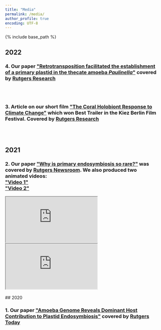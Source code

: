 ```yaml
---
title: "Media"
permalink: /media/
author_profile: true
encoding: UTF-8
---
```


{% include base_path %}

<style>
ul {
  list-style-type: none;
}
</style>

## 2022

### 4\. Our paper ["Retrotransposition facilitated the establishment of a primary plastid in the thecate amoeba *Paulinella*"](https://www.pnas.org/doi/10.1073/pnas.2121241119) covered by [Rutgers Research](https://research.rutgers.edu/news/dynamic-evolution-photosynthetic-organelle)

<br/><br/>
### 3\. Article on our short film ["The Coral Holobiont Response to Climate Change"](https://www.youtube.com/watch?v=TWtQn2thSrM) which won Best Trailer in the Kiez Berlin Film Festival. Covered by [Rutgers Research](https://research.rutgers.edu/news/rutgers-researcher-aims-protect-and-regenerate-corals-through-coral-genomics-500k-nsf-grant)

<br/><br/>
## 2021

### 2\. Our paper ["Why is primary endosymbiosis so rare?"](https://nph.onlinelibrary.wiley.com/doi/10.1111/nph.17478) was covered by [Rutgers Newsroom](https://www.rutgers.edu/news/new-study-sheds-light-evolution-photosynthesis). We also produced two animated videos:<br />["Video 1"](https://www.youtube.com/watch?v=Pbosfj1oV6I)<br />["Video 2"](https://www.youtube.com/watch?v=nJ9ApL9Mq6w&t=3s)
<iframe src="https://www.youtube.com/watch?v=Pbosfj1oV6I"></iframe><br /><iframe src="https://www.youtube.com/watch?v=nJ9ApL9Mq6w&t=3s"></iframe>
<br/><br/>
## 2020

### 1\. Our paper ["Amoeba Genome Reveals Dominant Host Contribution to Plastid Endosymbiosis"](https://pubmed.ncbi.nlm.nih.gov/32790833/) covered by [Rutgers Today](https://sebsnjaesnews.rutgers.edu/2020/10/bhattacharya-lab-analyzes-genome-sequence-of-paulinella-shedding-light-on-the-origin-of-photosynthesis/)

<br/><br/>


